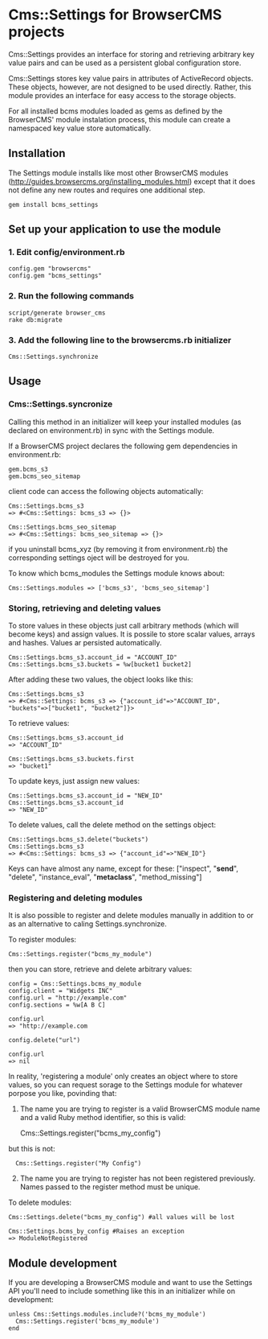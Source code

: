 # Cms::Settings for BrowserCMS projects

Cms::Settings provides an interface for storing and retrieving
arbitrary key value pairs and can be used as a persistent
global configuration store.

Cms::Settings stores key value pairs in attributes of ActiveRecord
objects. These objects, however, are not designed to be used
directly. Rather, this module provides an interface for easy
access to the storage objects.

For all installed bcms modules loaded as gems as defined by the BrowserCMS'
module instalation process, this module can create a namespaced key value
store automatically.

## Installation

The Settings module installs like most other BrowserCMS modules
(http://guides.browsercms.org/installing_modules.html)
except that it does not define any new routes and requires one
additional step.

    gem install bcms_settings

## Set up your application to use the module

### 1. Edit config/environment.rb

    config.gem "browsercms"
    config.gem "bcms_settings"

### 2. Run the following commands

    script/generate browser_cms
    rake db:migrate

### 3. Add the following line to the browsercms.rb initializer

    Cms::Settings.synchronize

## Usage

### Cms::Settings.syncronize

Calling this method in an initializer will keep your installed modules
(as declared on environment.rb) in sync with the Settings module.

If a BrowserCMS project declares the following gem dependencies
in environment.rb:

    gem.bcms_s3
    gem.bcms_seo_sitemap

client code can access the following objects automatically:

    Cms::Settings.bcms_s3
    => #<Cms::Settings: bcms_s3 => {}>

    Cms::Settings.bcms_seo_sitemap
    => #<Cms::Settings: bcms_seo_sitemap => {}>

if you uninstall bcms_xyz (by removing it from environment.rb)
the corresponding settings oject will be destroyed for you.

To know which bcms_modules the Settings module knows about:

    Cms::Settings.modules => ['bcms_s3', 'bcms_seo_sitemap']

### Storing, retrieving and deleting values

To store values in these objects just call arbitrary methods (which will become
keys) and assign values. It is possile to store scalar values, arrays and
hashes. Values ar persisted automatically.

    Cms::Settings.bcms_s3.account_id = "ACCOUNT_ID"
    Cms::Settings.bcms_s3.buckets = %w[bucket1 bucket2]

After adding these two values, the object looks like this:

    Cms::Settings.bcms_s3
    => #<Cms::Settings: bcms_s3 => {"account_id"=>"ACCOUNT_ID", "buckets"=>["bucket1", "bucket2"]}>

To retrieve values:

    Cms::Settings.bcms_s3.account_id
    => "ACCOUNT_ID"

    Cms::Settings.bcms_s3.buckets.first
    => "bucket1"

To update keys, just assign new values:

    Cms::Settings.bcms_s3.account_id = "NEW_ID"
    Cms::Settings.bcms_s3.account_id
    => "NEW_ID"

To delete values, call the delete method on the settings object:

    Cms::Settings.bcms_s3.delete("buckets")
    Cms::Settings.bcms_s3
    => #<Cms::Settings: bcms_s3 => {"account_id"=>"NEW_ID"}

Keys can have almost any name, except for these:
["inspect", "__send__", "delete", "instance_eval", "__metaclass__", "method_missing"]


### Registering and deleting modules

It is also possible to register and delete modules manually in addition to or
as an alternative to caling Settings.synchronize.

To register modules:

    Cms::Settings.register("bcms_my_module")

then you can store, retrieve and delete arbitrary values:

    config = Cms::Settings.bcms_my_module
    config.client = "Widgets INC"
    config.url = "http://example.com"
    config.sections = %w[A B C]

    config.url
    => "http://example.com

    config.delete("url")

    config.url
    => nil

In reality, 'registering a module' only creates an object where
to store values, so you can request sorage to the Settings module for
whatever porpose you like, povinding that:

  1. The name you are trying to register is a valid BrowserCMS module
  name and a valid Ruby method identifier, so this is valid:

      Cms::Settings.register("bcms_my_config")

  but this is not:

      Cms::Settings.register("My Config")

  2. The name you are trying to register has not been registered
  previously. Names passed to the register method must be unique.


To delete modules:

    Cms::Settings.delete("bcms_my_config") #all values will be lost

    Cms::Settings.bcms_by_config #Raises an exception
    => ModuleNotRegistered


## Module development

If you are developing a BrowserCMS module and want to use the Settings
API you'll need to include something like this in an initializer while
on development:

    unless Cms::Settings.modules.include?('bcms_my_module')
      Cms::Settings.register('bcms_my_module')
    end


